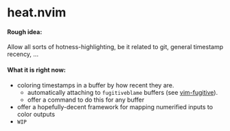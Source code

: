 # heat.nvim

#### Rough idea:

Allow all sorts of hotness-highlighting, be it related to git, general timestamp recency, ...

#### What it is right now:

- coloring timestamps in a buffer by how recent they are.
    - automatically attaching to `fugitiveblame` buffers (see [vim-fugitive](https://github.com/tpope/vim-fugitive)).
    - offer a command to do this for any buffer
- offer a hopefully-decent framework for mapping numerified inputs to color outputs
- `WIP`
